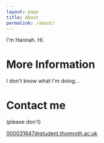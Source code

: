 ```yaml
---
layout: page
title: About
permalink: /about/
---
```


I'm Hannah. Hi.

# More Information

I don't know what I'm doing...
# Contact me
(please don't)

[000031647@student.thomroth.ac.uk](mailto:000031647@student.thomroth.ac.uk)
